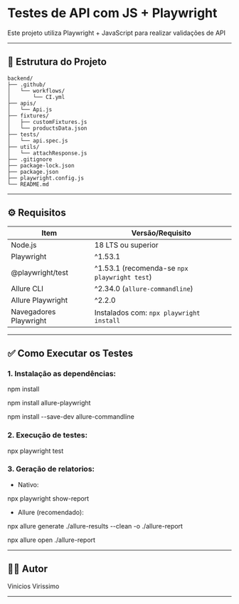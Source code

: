 # Testes de API com JS + Playwright

Este projeto utiliza Playwright + JavaScript para realizar validações de API

---

## 📁 Estrutura do Projeto

```
backend/
├── .github/
│   └── workflows/
│       └── CI.yml
├── apis/
│   └── Api.js
├── fixtures/
│   ├── customFixtures.js
│   └── productsData.json
├── tests/
│   └── api.spec.js
├── utils/
│   └── attachResponse.js
├── .gitignore
├── package-lock.json
├── package.json
├── playwright.config.js
└── README.md
```
---

## ⚙️ Requisitos

| Item                   | Versão/Requisito                               |
|------------------------|------------------------------------------------|
| Node.js                | 18 LTS ou superior                             |
| Playwright             | ^1.53.1                                        |
| @playwright/test       | ^1.53.1 (recomenda-se `npx playwright test`)   |
| Allure CLI             | ^2.34.0 (`allure-commandline`)                 |
| Allure Playwright      | ^2.2.0                                         |
| Navegadores Playwright | Instalados com: `npx playwright install`       |

---

## ✅ Como Executar os Testes

### 1. Instalação as dependências:

npm install

npm install allure-playwright

npm install --save-dev allure-commandline

### 2. Execução de testes:

npx playwright test


### 3. Geração de relatorios:

- Nativo:

 npx playwright show-report

- Allure (recomendado):

npx allure generate ./allure-results --clean -o ./allure-report

npx allure open ./allure-report

---

## 👨‍💻 Autor

Vinicios Virissimo

---